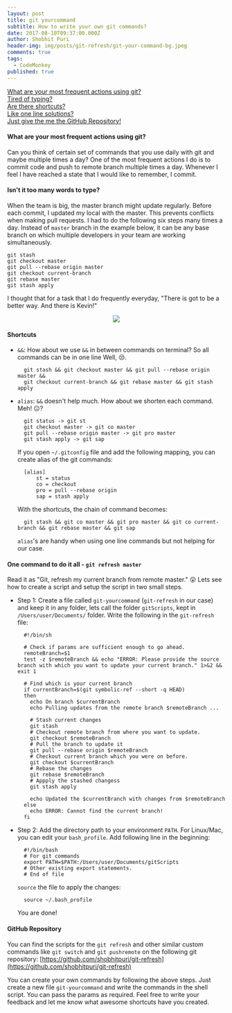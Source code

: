 ```yaml
---
layout: post
title: git yourcommand
subtitle: How to write your own git commands?
date: 2017-08-10T09:37:00.000Z
author: Shobhit Puri
header-img: img/posts/git-refresh/git-your-command-bg.jpeg
comments: true
tags:
  - CodeMonkey
published: true
---
```


<a href="#what-are-your-most-frequent-actions-using-git">What are your most frequent actions using git?</a><br>
<a href="#isnt-it-too-many-words-to-type">Tired of typing?</a><br>
<a href="#shortcuts">Are there shortcuts?</a><br>
<a href="#one-command-to-do-it-all---git-refresh-master">Like one line solutions?</a><br>
<a href="#github-repository">Just give the me the GitHub Repository!</a><br>

#### What are your most frequent actions using git?
Can you think of certain set of commands that you use daily with git and maybe multiple times a day? One of the most frequent actions I do is to commit code and push to remote branch multiple times a day. Whenever I feel I have reached a state that I would like to remember, I commit. 

#### Isn't it too many words to type?
When the team is big, the master branch might update regularly. Before each commit, I updated my local with the master. This prevents conflicts when making pull requests. I had to do the following six steps many times a day. Instead of `master` branch in the example below, it can be any base branch on which multiple developers in your team are working simultaneously.
	
	git stash
	git checkout master
	git pull --rebase origin master
	git checkout current-branch
	git rebase master
	git stash apply

I thought that for a task that I do frequently everyday, "There is got to be a better way. And there is Kevin!"

<p align="center">
  <img src ="{{site.baseurl}}/img/posts/git-refresh/better-way-joe.gif" />
</p>

#### Shortcuts
* `&&`: How about we use `&&` in between commands on terminal? So all commands can be in one line Well, :unamused:.

        git stash && git checkout master && git pull --rebase origin master &&
        git checkout current-branch && git rebase master && git stash apply


* `alias`: `&&` doesn't help much. How about we shorten each command. Meh! :expressionless:?
        
        git status -> git st
        git checkout master -> git co master
        git pull --rebase origin master -> git pro master
        git stash apply -> git sap

    If you open `~/.gitconfig` file and add the following mapping, you can create alias of the git commands:

        [alias]
            st = status
            co = checkout
            pro = pull --rebase origin
            sap = stash apply

    With the shortcuts, the chain of command becomes: 

        git stash && git co master && git pro master && git co current-branch && git rebase master && git sap

    `alias`'s are handy when using one line commands but not helping for our case.

#### One command to do it all - `git refresh master`
Read it as "Git, refresh my current branch from remote master." :astonished: Lets see how to create a script and setup the script in two small steps. 

  - Step 1: Create a file called `git-yourcommand` (`git-refresh` in our case) and keep it in any folder, lets call the folder `gitScripts`, kept in `/Users/user/Documents/` folder. Write the following in the `git-refresh` file:

          #!/bin/sh

          # Check if params are sufficient enough to go ahead.
          remoteBranch=$1
          test -z $remoteBranch && echo "ERROR: Please provide the source branch with which you want to update your current branch." 1>&2 && exit 1

          # Find which is your current branch
          if currentBranch=$(git symbolic-ref --short -q HEAD)
          then
            echo On branch $currentBranch
            echo Pulling updates from the remote branch $remoteBranch ...
            
            # Stash current changes
            git stash
            # Checkout remote branch from where you want to update. 
            git checkout $remoteBranch
            # Pull the branch to update it
            git pull --rebase origin $remoteBranch
            # Checkout current branch which you were on before.
            git checkout $currentBranch
            # Rebase the changes
            git rebase $remoteBranch
            # Appply the stashed changess
            git stash apply

            echo Updated the $currentBranch with changes from $remoteBranch
          else
            echo ERROR: Cannot find the current branch!
          fi

  - Step 2: Add the directory path to your environment `PATH`. For Linux/Mac, you can edit your `bash_profile`. Add following line in the beginning:

          #!/bin/bash
          # For git commands
          export PATH=$PATH:/Users/user/Documents/gitScripts
          # Other existing export statements.
          # End of file
  
      `source` the file to apply the changes:

          source ~/.bash_profile

    You are done!

#### GitHub Repository
You can find the scripts for the `git refresh` and other similar custom commands like `git switch` and `git pushremote` on the following git repository: [https://github.com/shobhitpuri/git-refresh](https://github.com/shobhitpuri/git-refresh)

You can create your own commands by following the above steps. Just create a new file `git-yourcommand` and write the commands in the shell script. You can pass the params as required. Feel free to write your feedback and let me know what awesome shortcuts have you created.
